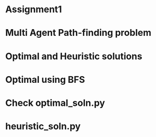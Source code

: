 # Assignment1
# Multi Agent Path-finding problem
# Optimal and Heuristic solutions
# Optimal using BFS
# Check optimal_soln.py
# heuristic_soln.py
